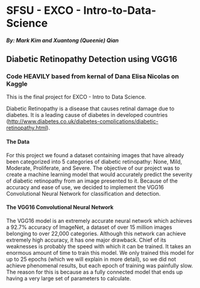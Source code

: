# SFSU - EXCO - Intro-to-Data-Science
##### By: Mark Kim and Xuantong (Queenie) Qian

## Diabetic Retinopathy Detection using VGG16
### Code HEAVILY based from kernal of Dana Elisa Nicolas on Kaggle

This is the final project for EXCO - Intro to Data Science.

Diabetic Retinopathy is a disease that causes retinal damage due to diabetes.  It is a leading cause of diabetes in developed countries (http://www.diabetes.co.uk/diabetes-complications/diabetic-retinopathy.html).

#### The Data
For this project we found a dataset containing images that have already been categorized into 5 categories of diabetic retinopathy: None, Mild, Moderate, Proliferate, and Severe.  The objective of our project was to create a machine learning model that would accurately predict the severity of diabetic retinopathy from an image presented to it.  Because of the accuracy and ease of use, we decided to implement the VGG16 Convolutional Neural Network for classification and detection.

#### The VGG16 Convolutional Neural Network
The VGG16 model is an extremely accurate neural network which achieves a 92.7% accuracy of ImageNet, a dataset of over 15 million images belonging to over 22,000 categories.  Although this network can achieve extremely high accuracy, it has one major drawback.  Chief of its weaknesses is probably the speed with which it can be trained.  It takes an enormous amount of time to train this model.  We only trained this model for up to 25 epochs (which we will explain in more detail), so we did not achieve phenomenal results, but each epoch of training was painfully slow.  The reason for this is because as a fully connected model that ends up having a very large set of parameters to calculate.

